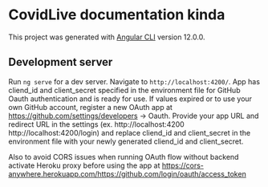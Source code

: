 # CovidLive documentation kinda

This project was generated with [Angular CLI](https://github.com/angular/angular-cli) version 12.0.0.

## Development server

Run `ng serve` for a dev server. Navigate to `http://localhost:4200/`. 
App has cliend_id and client_secret specified in the environment file for GitHub Oauth authentication and is ready for use.
If values expired or to use your own GitHub account, register a new OAuth app at https://github.com/settings/developers  -> Oauth. 
Provide your app URL and redirect URL in the settings (ex. http://localhost:4200 http://localhost:4200/login) and replace cliend_id and client_secret in the environment file with your newly generated cliend_id and client_secret.

Also to avoid CORS issues when running OAuth flow without backend activate Heroku proxy before using the app at https://cors-anywhere.herokuapp.com/https://github.com/login/oauth/access_token
